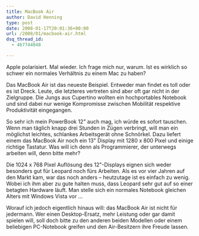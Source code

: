 ```yaml
---
title: MacBook Air
author: David Henning
type: post
date: 2008-01-17T20:01:36+00:00
url: /2008/01/macbook-air.html
dsq_thread_id:
  - 467744048

---
```

Apple polarisiert. Mal wieder. Ich frage mich nur, warum. Ist es wirklich so schwer ein normales Verhältnis zu einem Mac zu haben?

Das MacBook Air ist das neueste Beispiel. Entweder man findet es toll oder es ist Dreck. Leute, die letzteres vertreten sind aber oft gar nicht in der Zielgruppe. Die Jungs aus Cupertino wollten ein hochportables Notebook und sind dabei nur wenige Kompromisse zwischen Mobilität respektive Produktivität eingegangen.

So sehr ich mein PowerBook 12" auch mag, ich würde es sofort tauschen. Wenn man täglich knapp drei Stunden in Zügen verbringt, will man ein möglichst leichtes, schlankes Arbeitsgerät ohne Schnörkel. Dazu liefert einem das MacBook Air noch ein 13" Display mit 1280 x 800 Pixel und einige richtige Tastatur. Was will ich denn als Programmierer, der unterwegs arbeiten will, denn bitte mehr?

Die 1024 x 768 Pixel Auflösung des 12"-Displays eignen sich weder besonders gut für Leopard noch fürs Arbeiten. Als es vor vier Jahren auf den Markt kam, war das noch anders &#8211; heutzutage ist es einfach zu wenig. Wobei ich ihm aber zu gute halten muss, dass Leopard sehr gut auf so einer betagten Hardware läuft. Man stelle sich ein normales Notebook gleichen Alters mit Windows Vista vor &#8230;

Worauf ich jedoch eigentlich hinaus will: das MacBook Air ist nicht für jedermann. Wer einen Desktop-Ersatz, mehr Leistung oder gar damit spielen will, soll doch bitte zu den anderen beiden Modellen oder einem beliebigen PC-Notebook greifen und den Air-Besitzern ihre Freude lassen.